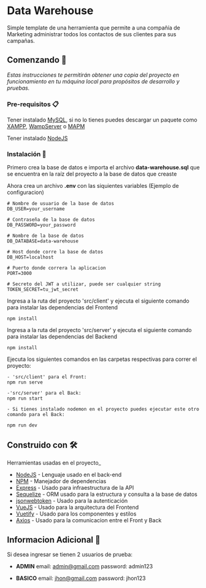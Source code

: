 # Data Warehouse

Simple template de una herramienta que permite a una compañía de Marketing administrar todos los contactos de sus clientes para sus campañas.

## Comenzando 🚀

_Estas instrucciones te permitirán obtener una copia del proyecto en funcionamiento en tu máquina local para propósitos de desarrollo y pruebas._

### Pre-requisitos 📋

Tener instalado [MySQL](https://www.mysql.com/), si no lo tienes puedes descargar un paquete como [XAMPP](https://www.apachefriends.org/es/index.html), [WampServer](https://www.wampserver.com/en/) o [MAPM](https://www.mamp.info/en/windows/)

Tener instalado [NodeJS](https://nodejs.org/en/)

### Instalación 🔧

Primero crea la base de datos e importa el archivo **data-warehouse.sql** que se encuentra en la raíz del proyecto a la base de datos que creaste

Ahora crea un archivo **.env** con las siquientes variables (Ejemplo de configuracion)

```
# Nombre de usuario de la base de datos
DB_USER=your_username

# Contraseña de la base de datos
DB_PASSWORD=your_password

# Nombre de la base de datos
DB_DATABASE=data-warehouse

# Host donde corre la base de datos
DB_HOST=localhost

# Puerto donde correra la aplicacion
PORT=3000

# Secreto del JWT a utilizar, puede ser cualquier string
TOKEN_SECRET=tu_jwt_secret
```

Ingresa a la ruta del proyecto 'src/client' y ejecuta el siguiente comando para instalar las dependencias del Frontend

```
npm install
```

Ingresa a la ruta del proyecto 'src/server' y ejecuta el siguiente comando para instalar las dependencias del Backend

```
npm install
```

Ejecuta los siguientes comandos en las carpetas respectivas para correr el proyecto:

```
- 'src/client' para el Front:
npm run serve

-'src/server' para el Back:
npm run start

- Si tienes instalado nodemon en el proyecto puedes ejecutar este otro comando para el Back:

npm run dev
```

## Construido con 🛠️

Herramientas usadas en el proyecto\_

- [NodeJS](https://nodejs.org/en/) - Lenguaje usado en el back-end
- [NPM](https://www.npmjs.com/) - Manejador de dependencias
- [Express](https://expressjs.com/es/) - Usado para infraestructura de la API
- [Sequelize](https://sequelize.org/) - ORM usado para la estructura y consulta a la base de datos
- [jsonwebtoken](https://jwt.io/) - Usado para la autenticación
- [VueJS](https://vuejs.org/) - Usado para la arquitectura del Frontend
- [Vuetify](https://vuetifyjs.com/en/) - Usado para los componentes y estilos
- [Axios](https://github.com/axios/axios) - Usado para la comunicacion entre el Front y Back

## Informacion Adicional 📖

Si desea ingresar se tienen 2 usuarios de prueba:

- **ADMIN**
  email: admin@gmail.com
  password: admin123

- **BASICO**
  email: jhon@gmail.com
  password: jhon123
